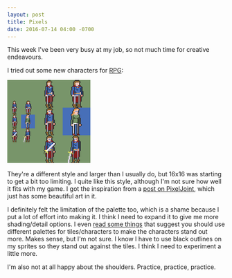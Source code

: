 ```yaml
---
layout: post
title: Pixels
date: 2016-07-14 04:00 -0700
---
```


This week I've been very busy at my job, so not much time for creative endeavours.

I tried out some new characters for [RPG][RPG]:

![New Characters][PXLS]

They're a different style and larger than I usually do, but 16x16 was starting to get a bit too limiting. I quite like this style, although I'm not sure how well it fits with my game. I got the inspiration from a [post on PixelJoint][PJ], which just has some beautiful art in it.

I definitely felt the limitation of the palette too, which is a shame because I put a lot of effort into making it. I think I need to expand it to give me more shading/detail options. I even [read some things][OGA] that suggest you should use different palettes for tiles/characters to make the characters stand out more. Makes sense, but I'm not sure. I know I have to use black outlines on my sprites so they stand out against the tiles. I think I need to experiment a little more.

I'm also not at all happy about the shoulders. Practice, practice, practice.

[PXLS]: /files/2016-07-14-pixels/characters.png
[RPG]: http://www.subdimension.co.uk/RPG/
[PJ]: http://pixeljoint.com/forum/forum_posts.asp?TID=25252
[OGA]: http://lpc.opengameart.org/static/lpc-style-guide/styleguide.html